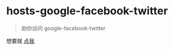 # hosts-google-facebook-twitter

> 助你访问 google-facebook-twitter


想要就 [点我](https://github.com/xiaobeicn/hosts-google-facebook-twitter/blob/master/hosts.txt)
